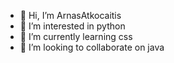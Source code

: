 - 👋 Hi, I’m ArnasAtkocaitis
- 👀 I’m interested in python
- 🌱 I’m currently learning css
- 💞️ I’m looking to collaborate on java

<!---
ArnasAtk/ArnasAtk is a ✨ special ✨ repository because its `README.md` (this file) appears on your GitHub profile.
You can click the Preview link to take a look at your changes.
--->
